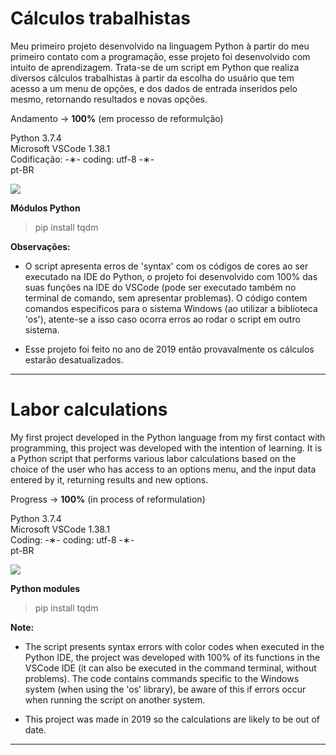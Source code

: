 # Cálculos trabalhistas

Meu primeiro projeto desenvolvido na linguagem Python à partir do meu primeiro contato com a programação, esse projeto foi desenvolvido com intuito de aprendizagem. Trata-se de um script em Python que realiza diversos cálculos trabalhistas à partir da escolha do usuário que tem acesso a um menu de opções, e dos dados de entrada inseridos pelo mesmo, retornando resultados e novas opções. 

Andamento -> <strong>100%</strong> (em processo de reformulção)

Python 3.7.4 </br>
Microsoft VSCode 1.38.1 </br>
Codificação: -&lowast;- coding: utf-8 -&lowast;- </br>
pt-BR </br>

![](https://github.com/alpdias/calculos-trabalhistas-python/blob/master/img/menu-inicial.png)

<strong>Módulos Python</strong>

> pip install tqdm

<strong>Observações:</strong> 

* O script apresenta erros de 'syntax' com os códigos de cores ao ser executado na IDE do Python, o projeto foi desenvolvido com 100% das suas funções na IDE do VSCode (pode ser executado também no terminal de comando, sem apresentar problemas). O código contem comandos especificos para o sistema Windows (ao utilizar a biblioteca 'os'), atente-se a isso caso ocorra erros ao rodar o script em outro sistema.

* Esse projeto foi feito no ano de 2019 então provavalmente os cálculos estarão desatualizados.

---------------------------------------------------------------------------------------------------------------------------------------

# Labor calculations

My first project developed in the Python language from my first contact with programming, this project was developed with the intention of learning.  It is a Python script that performs various labor calculations based on the choice of the user who has access to an options menu, and the input data entered by it, returning results and new options.

Progress -> <strong>100%</strong> (in process of reformulation)

Python 3.7.4 </br>
Microsoft VSCode 1.38.1 </br>
Coding: -&lowast;- coding: utf-8 -&lowast;- </br>
pt-BR </br>

![](https://github.com/alpdias/calculos-trabalhistas-python/blob/master/img/menu-inicial.png)

<strong>Python modules</strong>

> pip install tqdm

<strong>Note:</strong> 

* The script presents syntax errors with color codes when executed in the Python IDE, the project was developed with 100% of its functions in the VSCode IDE (it can also be executed in the command terminal, without problems).  The code contains commands specific to the Windows system (when using the 'os' library), be aware of this if errors occur when running the script on another system.

* This project was made in 2019 so the calculations are likely to be out of date.

----------------------------------------------------------------------------------------------------------------------------------------
